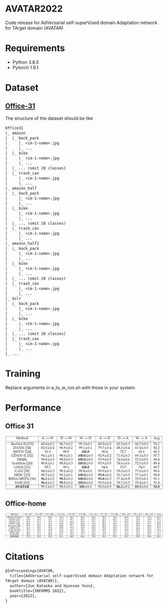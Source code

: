 # AVATAR2022
Code release for AdVersarial self-superVised domain Adaptation network for TArget domain (AVATAR)

# Requirements
- Python 3.8.5
- Pytorch 1.9.1

# Dataset
## [Office-31](https://drive.google.com/file/d/0B4IapRTv9pJ1WGZVd1VDMmhwdlE/view)
The structure of the dataset should be like
```
Office31
|_ amazon
|  |_ back_pack
|     |_ <im-1-name>.jpg
|     |_ ...
|  |_ bike
|     |_ <im-1-name>.jpg
|     |_ ...
|  |_ ... (omit 28 classes)
|  |_ trash_can
|     |_ <im-1-name>.jpg
|     |_ ...
|_ amazon_half
|  |_ back_pack
|     |_ <im-1-name>.jpg
|     |_ ...
|  |_ bike
|     |_ <im-1-name>.jpg
|     |_ ...
|  |_ ... (omit 28 classes)
|  |_ trash_can
|     |_ <im-1-name>.jpg
|     |_ ...
|_ amazon_half2
|  |_ back_pack
|     |_ <im-1-name>.jpg
|     |_ ...
|  |_ bike
|     |_ <im-1-name>.jpg
|     |_ ...
|  |_ ... (omit 28 classes)
|  |_ trash_can
|     |_ <im-1-name>.jpg
|     |_ ...
|_ dslr
|  |_ back_pack
|     |_ <im-1-name>.jpg
|     |_ ...
|  |_ bike
|     |_ <im-1-name>.jpg
|     |_ ...
|  |_ ... (omit 28 classes)
|  |_ trash_can
|     |_ <im-1-name>.jpg
|     |_ ...
|_ ...
```
# Training
Replace arguments in a_to_w_run.sh with those in your system.

# Performance
## Office 31
![Office 31 performance](pics/office31_avatar.jpg)
## Office-home
![Office-Home performance](pics/office_home_avatar.jpg)

# Citations
```
@InProceedings{AVATAR,
  title={AdVersarial self-superVised domain Adaptation network for TArget domain (AVATAR)},
  author={Jun Kataoka and Hyunsoo Yoon},
  booktitle={INFORMS 2022},
  year={2022},
}
```